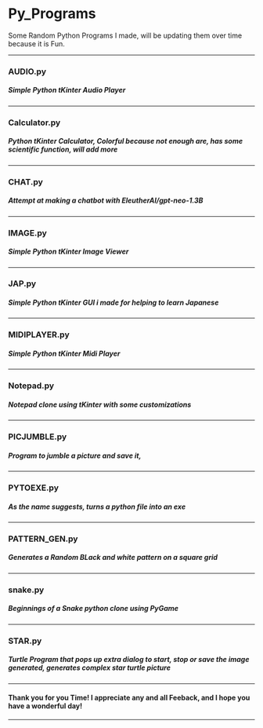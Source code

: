 # Py_Programs
Some Random Python Programs I made, will be updating them over time because it is Fun.
___
### AUDIO.py
##### Simple Python tKinter Audio Player
___
### Calculator.py
##### Python tKinter Calculator, Colorful because not enough are, has some scientific function, will add more
___
### CHAT.py
##### Attempt at making a chatbot with EleutherAI/gpt-neo-1.3B
___
### IMAGE.py
##### Simple Python tKinter Image Viewer
___
### JAP.py
##### Simple Python tKinter GUI i made for helping to learn Japanese
___
### MIDIPLAYER.py
##### Simple Python tKinter Midi Player
___
### Notepad.py
##### Notepad clone using tKinter with some customizations
___
### PICJUMBLE.py
##### Program to jumble a picture and save it,
___
### PYTOEXE.py
##### As the name suggests, turns a python file into an exe
___
### PATTERN_GEN.py
##### Generates a Random BLack and white pattern on a square grid
___
### snake.py
##### Beginnings of a Snake python clone using PyGame
___
### STAR.py
##### Turtle Program that pops up extra dialog to start, stop or save the image generated, generates complex star turtle picture
___
#### Thank you for you Time! I appreciate any and all Feeback, and I hope you have a wonderful day!
___
